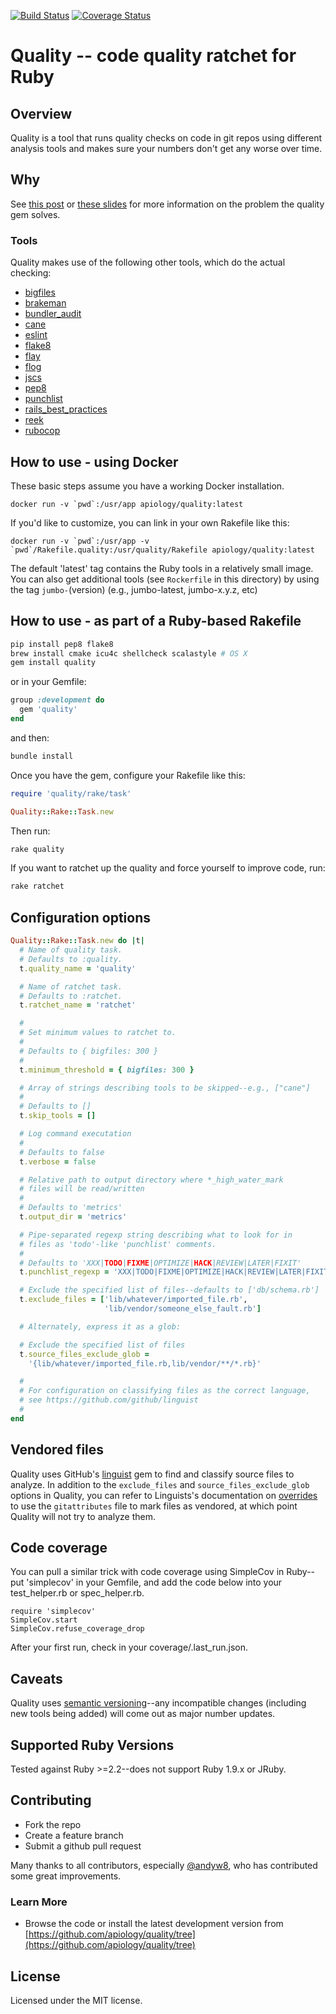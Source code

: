 [![Build Status](https://travis-ci.org/apiology/quality.png)](https://travis-ci.org/apiology/quality)
[![Coverage Status](https://coveralls.io/repos/apiology/quality/badge.png?branch=master)](https://coveralls.io/r/apiology/quality?branch=master)

# Quality -- code quality ratchet for Ruby

## Overview

Quality is a tool that runs quality checks on code in git repos using
different analysis tools and makes sure your numbers don't get any
worse over time.

## Why

See [this post](http://blog.apiology.cc/2014/06/scalable-quality-part-1.html)
or [these slides](https://docs.google.com/presentation/d/1Op4FH34-enm8luEIuAAVLkuAJ-sB4LKaMm57RJzvfeI/edit#slide)
for more information on the problem the quality gem solves.

### Tools

Quality makes use of the following other tools, which do the actual checking:

* [bigfiles](https://github.com/apiology/bigfiles)
* [brakeman](http://brakemanscanner.org/)
* [bundler_audit](https://github.com/rubysec/bundler-audit)
* [cane](https://github.com/square/cane)
* [eslint](http://eslint.org/)
* [flake8](https://pypi.python.org/pypi/flake8)
* [flay](https://github.com/seattlerb/flay)
* [flog](https://github.com/seattlerb/flog)
* [jscs](http://jscs.info/)
* [pep8](https://pypi.python.org/pypi/pep8)
* [punchlist](https://github.com/apiology/punchlist)
* [rails_best_practices](https://github.com/railsbp/rails_best_practices)
* [reek](https://github.com/troessner/reek)
* [rubocop](https://github.com/bbatsov/rubocop)

## How to use - using Docker

These basic steps assume you have a working Docker installation.

```
docker run -v `pwd`:/usr/app apiology/quality:latest
```

If you'd like to customize, you can link in your own Rakefile like this:

```
docker run -v `pwd`:/usr/app -v `pwd`/Rakefile.quality:/usr/quality/Rakefile apiology/quality:latest
```

The default 'latest' tag contains the Ruby tools in a relatively small
image.  You can also get additional tools (see `Rockerfile` in
this directory) by using the tag `jumbo-`(version) (e.g.,
jumbo-latest, jumbo-x.y.z, etc)

## How to use - as part of a Ruby-based Rakefile

```bash
pip install pep8 flake8
brew install cmake icu4c shellcheck scalastyle # OS X
gem install quality
```

or in your Gemfile:

```ruby
group :development do
  gem 'quality'
end
```

and then:

```bash
bundle install
```

Once you have the gem, configure your Rakefile like this:

```ruby
require 'quality/rake/task'

Quality::Rake::Task.new
```

Then run:

```bash
rake quality
```

If you want to ratchet up the quality and force yourself to improve
code, run:

```bash
rake ratchet
```

## Configuration options

```ruby
Quality::Rake::Task.new do |t|
  # Name of quality task.
  # Defaults to :quality.
  t.quality_name = 'quality'

  # Name of ratchet task.
  # Defaults to :ratchet.
  t.ratchet_name = 'ratchet'

  #
  # Set minimum values to ratchet to.
  #
  # Defaults to { bigfiles: 300 }
  #
  t.minimum_threshold = { bigfiles: 300 }

  # Array of strings describing tools to be skipped--e.g., ["cane"]
  #
  # Defaults to []
  t.skip_tools = []

  # Log command executation
  #
  # Defaults to false
  t.verbose = false

  # Relative path to output directory where *_high_water_mark
  # files will be read/written
  #
  # Defaults to 'metrics'
  t.output_dir = 'metrics'

  # Pipe-separated regexp string describing what to look for in
  # files as 'todo'-like 'punchlist' comments.
  #
  # Defaults to 'XXX|TODO|FIXME|OPTIMIZE|HACK|REVIEW|LATER|FIXIT'
  t.punchlist_regexp = 'XXX|TODO|FIXME|OPTIMIZE|HACK|REVIEW|LATER|FIXIT'

  # Exclude the specified list of files--defaults to ['db/schema.rb']
  t.exclude_files = ['lib/whatever/imported_file.rb',
                     'lib/vendor/someone_else_fault.rb']

  # Alternately, express it as a glob:

  # Exclude the specified list of files
  t.source_files_exclude_glob =
    '{lib/whatever/imported_file.rb,lib/vendor/**/*.rb}'

  #
  # For configuration on classifying files as the correct language,
  # see https://github.com/github/linguist
  #
end
```

## Vendored files

Quality uses GitHub's [linguist](https://github.com/github/linguist)
gem to find and classify source files to analyze.  In addition to
the `exclude_files` and `source_files_exclude_glob`
options in Quality, you can refer to
Linguists's documentation on [overrides](https://github.com/github/linguist#overrides)
to use the `gitattributes` file to mark files as vendored, at which point
Quality will not try to analyze them.

## Code coverage

You can pull a similar trick with code coverage using SimpleCov in
Ruby--put 'simplecov' in your Gemfile, and add the code below into
your test_helper.rb or spec_helper.rb.

```
require 'simplecov'
SimpleCov.start
SimpleCov.refuse_coverage_drop
```

After your first run, check in your coverage/.last_run.json.

## Caveats

Quality uses [semantic versioning](http://semver.org/)--any incompatible changes
(including new tools being added) will come out as major number
updates.

## Supported Ruby Versions

Tested against Ruby >=2.2--does not support Ruby 1.9.x or JRuby.

## Contributing

* Fork the repo
* Create a feature branch
* Submit a github pull request

Many thanks to all contributors, especially [@andyw8](https://github.com/andyw8),
who has contributed some great improvements.

### Learn More

* Browse the code or install the latest development version from [https://github.com/apiology/quality/tree](https://github.com/apiology/quality/tree)

## License

Licensed under the MIT license.
